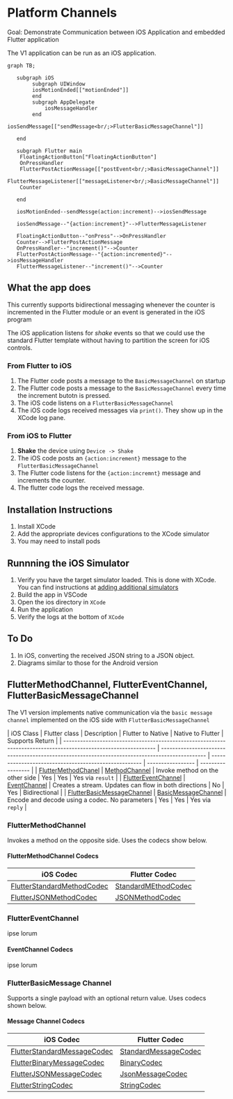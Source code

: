 # Platform Channels

Goal: Demonstrate Communication between iOS Application and embedded Flutter application

The V1 application can be run as an iOS application.

```mermaid
graph TB;

   subgraph iOS
        subgraph UIWindow
        iosMotionEnded[["motionEnded"]]
        end
        subgraph AppDelegate
            iosMessageHandler
        end
        iosSendMessage[["sendMessage<br/;>FlutterBasicMessageChannel"]]

   end

   subgraph Flutter main
    FloatingActionButton["FloatingActionButton"]
    OnPressHandler
    FlutterPostActionMessage[["postEvent<br/;>BasicMessageChannel"]]
    FlutterMessageListener[["messageListener<br/;>BasicMessageChannel"]]
    Counter

   end

   iosMotionEnded--sendMessge(action:increment)-->iosSendMessage

   iosSendMessage--"{action:increment}"-->FlutterMessageListener

   FloatingActionButton--"onPress"-->OnPressHandler
   Counter-->FlutterPostActionMessage
   OnPressHandler--"increment()"-->Counter
   FlutterPostActionMessage--"{action:incremented}"-->iosMessageHandler
   FlutterMessageListener--"increment()"-->Counter

```

## What the app does

This currently supports bidirectional messaging whenever the counter is incremented in the Flutter module or an event is generated in the iOS program

The iOS application listens for _shake_ events so that we could use the standard Flutter template without having to partition the screen for iOS controls.

### From Flutter to iOS

1. The Flutter code posts a message to the `BasicMessageChannel` on startup
2. The Flutter code posts a message to the `BasicMessageChannel` every time the increment butotn is pressed.
3. The iOS code listens on a `FlutterBasicMessageChannel`
4. The iOS code logs received messages via `print()`.  They show up in the XCode log pane.

### From iOS to Flutter

1. **Shake** the device using `Device -> Shake`
2. The iOS code posts an `{action:increment}` message to the `FlutterBasicMessageChannel`
3. The Flutter code listens for the `{action:incremnt}` message and increments the counter.
4. The flutter code logs the received message.

## Installation Instructions

1. Install XCode
2. Add the appropriate devices configurations to the XCode simulator
3. You may need to install pods

## Runnning the iOS Simulator

1. Verify you have the target simulator loaded. This is done with XCode. You can find instructions at [adding additional simulators](https://developer.apple.com/documentation/safari-developer-tools/adding-additional-simulators)
2. Build the app in VSCode
3. Open the ios directory in `XCode`
4. Run the application
5. Verify the logs at the bottom of `XCode`

## To Do

1. In iOS, converting the received JSON string to a JSON object.
2. Diagrams similar to those for the Android version

## FlutterMethodChannel, FlutterEventChannel, FlutterBasicMessageChannel

The V1 version implements native communication via the `basic message channel` implemented on the iOS side with `FlutterBasicMessageChannel`

| iOS Class                                                                                                       | Flutter class                                                                                  | Description                                           | Flutter to Native | Native to Flutter | Supports Return  |
| --------------------------------------------------------------------------------------------------------------- | ---------------------------------------------------------------------------------------------- | ----------------------------------------------------- | ----------------- | ----------------- |
| [FlutterMethodChanel](https://api.flutter.dev/ios-embedder/interface_flutter_method_channel.html)               | [MethodChannel](https://api.flutter.dev/flutter/services/MethodChannel-class.html)             | Invoke method on the other side                       | Yes               | Yes               | Yes via `result` |
| [FlutterEventChannel](https://api.flutter.dev/ios-embedder/interface_flutter_event_channel.html)                | [EventChannel](https://api.flutter.dev/flutter/services/EventChannel-class.html)               | Creates a stream. Updates can flow in both directions | No                | Yes               | Bidirectional    |
| [FlutterBasicMessageChannel](https://api.flutter.dev/ios-embedder/interface_flutter_basic_message_channel.html) | [BasicMessageChannel](https://api.flutter.dev/flutter/services/BasicMessageChannel-class.html) | Encode and decode using a codec.  No parameters       | Yes               | Yes               | Yes via `reply`  |

### FlutterMethodChannel

Invokes a method on the opposite side.  Uses the codecs show below.

#### FlutterMethodChannel Codecs

| iOS Codec                                                                                                       | Flutter Codec                                                                                  |
| --------------------------------------------------------------------------------------------------------------- | ---------------------------------------------------------------------------------------------- |
| [FlutterStandardMethodCodec](https://api.flutter.dev/ios-embedder/interface_flutter_standard_method_codec.html) | [StandardMEthodCodec](https://api.flutter.dev/flutter/services/StandardMethodCodec-class.html) |
| [FlutterJSONMethodCodec](https://api.flutter.dev/ios-embedder/interface_flutter_j_s_o_n_method_codec.html)      | [JSONMethodCodec](https://api.flutter.dev/flutter/services/JSONMethodCodec-class.html)         |

### FlutterEventChannel

ipse lorum

#### EventChannel Codecs

ipse lorum

### FlutterBasicMessage Channel

Supports a single payload with an optional return value.  Uses codecs shown below.

#### Message Channel Codecs

| iOS Codec                                                                                                         | Flutter Codec                                                                                    |
| ----------------------------------------------------------------------------------------------------------------- | ------------------------------------------------------------------------------------------------ |
| [FlutterStandardMessageCodec](https://api.flutter.dev/ios-embedder/interface_flutter_standard_message_codec.html) | [StandardMessageCodec](https://api.flutter.dev/flutter/services/StandardMessageCodec-class.html) |
| [FlutterBinaryMessageCodec](https://api.flutter.dev/ios-embedder/interface_flutter_binary_codec.html)             | [BinaryCodec](https://api.flutter.dev/flutter/services/BinaryCodec-class.html)                   |
| [FlutterJSONMessageCodec](https://api.flutter.dev/ios-embedder/interface_flutter_j_s_o_n_message_codec.html)      | [JsonMessageCodec](https://api.flutter.dev/flutter/services/JSONMessageCodec-class.html)         |
| [FlutterStringCodec](https://api.flutter.dev/ios-embedder/interface_flutter_string_codec.html)                    | [StringCodec](https://api.flutter.dev/flutter/services/StringCodec-class.html)                   |

